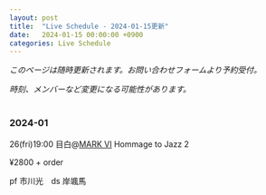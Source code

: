 ```yaml
---
layout: post
title:  "Live Schedule - 2024-01-15更新"
date:   2024-01-15 00:00:00 +0900
categories: Live Schedule
---
```


_このページは随時更新されます。お問い合わせフォームより予約受付。_

_時刻、メンバーなど変更になる可能性があります。_
<br><br>

### 2024-01

26(fri)19:00 目白@[MARK VI](https://mark6mejiro.com)
Hommage to Jazz 2

¥2800 + order

pf 市川光　ds 岸颯馬

<br><br>
